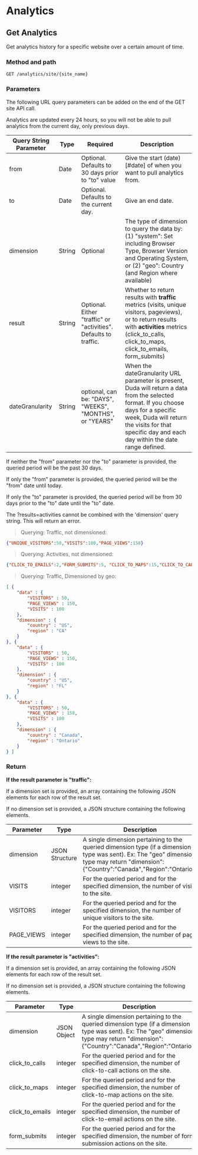 # Analytics

## Get Analytics

Get analytics history for a specific website over a certain amount of time.

### Method and path
`GET /analytics/site/{site_name}`

### Parameters
The following URL query parameters can be added on the end of the GET site API call.

Analytics are updated every 24 hours, so you will not be able to pull analytics from the current day, only previous days.

Query String Parameter | Type | Required | Description
---------- | ---------- | ---------- | ----------
from | Date | Optional. Defaults to 30 days prior to "to" value | Give the start (date)[#date] of when you want to pull analytics from.
to | Date | Optional. Defaults to the current day. | Give an end date.
dimension | String | Optional | The type of dimension to query the data by: (1) "system": Set including Browser Type, Browser Version and Operating System, or (2) "geo": Country (and Region where available)
result | String | Optional. Either "traffic" or "activities". Defaults to traffic. | Whether to return results with **traffic** metrics (visits, unique visitors, pageviews), or to return results with **activities** metrics (click_to_calls, click_to_maps, click_to_emails, form_submits)
dateGranularity | String | optional, can be: "DAYS", "WEEKS", "MONTHS", or "YEARS" | When the dateGranularity URL parameter is present, Duda will return a data from the selected format. If you choose days for a specific week, Duda will return the visits for that specific day and each day within the date range defined. 

If neither the "from" parameter nor the "to" parameter is provided, the queried period will be the past 30 days. 

If only the "from" parameter is provided, the queried period will be the "from" date until today.

If only the "to" parameter is provided, the queried period will be from 30 days prior to the "to" date until the "to" date.

<aside class="warning">The ?results=activities cannot be combined with the 'dimension' query string. This will return an error.</aside>

> Querying: Traffic, not dimensioned:

```json
{"UNIQUE_VISITORS":50,"VISITS":100,"PAGE_VIEWS":150}
```

> Querying: Activities, not dimensioned:

```json
{"CLICK_TO_EMAILS":2,"FORM_SUBMITS":5, "CLICK_TO_MAPS":15,"CLICK_TO_CALLS":20}
```

> Querying: Traffic, Dimensioned by geo:

```json
[ {
    "data" : {
        "VISITORS" : 50,
        "PAGE_VIEWS" : 150,
        "VISITS" : 100
    },
    "dimension" : {
        "country" : "US",
        "region" : "CA"
    }
}, {
    "data" : {
        "VISITORS" : 50,
        "PAGE_VIEWS" : 150,
        "VISITS" : 100
    },
    "dimension" : {
        "country" : "US",
        "region" : "FL"
    }
}, {
    "data" : {
        "VISITORS" : 50,
        "PAGE_VIEWS" : 150,
        "VISITS" : 100
    },
    "dimension" : {
        "country" : "Canada",
        "region" : "Ontario"
    }
} ]
```

### Return
**If the result parameter is "traffic":**

If a dimension set is provided, an array containing the following JSON elements for each row of the result set.

If no dimension set is provided, a JSON structure containing the following elements.

Parameter | Type | Description
---------- | ---------- | ----------
dimension | JSON Structure | A single dimension pertaining to the queried dimension type (if a dimension type was sent). Ex: The "geo" dimension type may return "dimension":{"Country":"Canada","Region":"Ontario"}
VISITS | integer | For the queried period and for the specified dimension, the number of visits to the site.
VISITORS | integer | For the queried period and for the specified dimension, the number of unique visitors to the site.
PAGE_VIEWS | integer | For the queried period and for the specified dimension, the number of page views to the site.

**If the result parameter is "activities":**

If a dimension set is provided, an array containing the following JSON elements for each row of the result set.

If no dimension set is provided, a JSON structure containing the following elements.

Parameter | Type | Description
---------- | ---------- | ----------
dimension | JSON Object | A single dimension pertaining to the queried dimension type (if a dimension type was sent). Ex: The "geo" dimension type may return "dimension":{"Country":"Canada","Region":"Ontario"}
click_to_calls | integer | For the queried period and for the specified dimension, the number of click-to-call actions on the site.
click_to_maps | integer | For the queried period and for the specified dimension, the number of click-to-map actions on the site.
click_to_emails | integer | For the queried period and for the specified dimension, the number of click-to-email actions on the site.
form_submits | integer | For the queried period and for the specified dimension, the number of form submission actions on the site.

